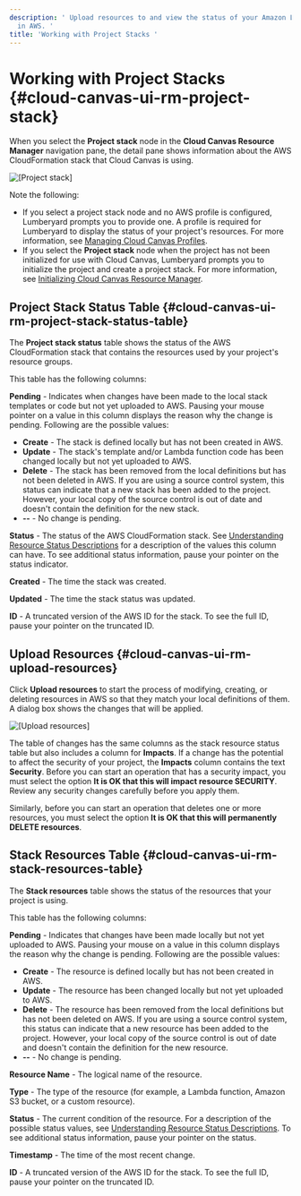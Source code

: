 ```yaml
---
description: ' Upload resources to and view the status of your Amazon Lumberyard project stack
  in AWS. '
title: 'Working with Project Stacks '
---
```

# Working with Project Stacks {#cloud-canvas-ui-rm-project-stack}

When you select the **Project stack** node in the **Cloud Canvas Resource Manager** navigation pane, the detail pane shows information about the AWS CloudFormation stack that Cloud Canvas is using\.

![\[Project stack\]](/images/userguide/cloud_canvas/cloud-canvas-project-stack.png)

Note the following:
+ If you select a project stack node and no AWS profile is configured, Lumberyard prompts you to provide one\. A profile is required for Lumberyard to display the status of your project's resources\. For more information, see [Managing Cloud Canvas Profiles](/docs/userguide/gems/cloud-canvas/ui-credentials-manager.md)\.
+ If you select the **Project stack** node when the project has not been initialized for use with Cloud Canvas, Lumberyard prompts you to initialize the project and create a project stack\. For more information, see [Initializing Cloud Canvas Resource Manager](/docs/userguide/gems/cloud-canvas/ui-rm-initialize.md)\.

## Project Stack Status Table {#cloud-canvas-ui-rm-project-stack-status-table}

The **Project stack status** table shows the status of the AWS CloudFormation stack that contains the resources used by your project's resource groups\.

This table has the following columns:

**Pending** - Indicates when changes have been made to the local stack templates or code but not yet uploaded to AWS\. Pausing your mouse pointer on a value in this column displays the reason why the change is pending\. Following are the possible values:
+ **Create** - The stack is defined locally but has not been created in AWS\.
+ **Update** - The stack's template and/or Lambda function code has been changed locally but not yet uploaded to AWS\.
+ **Delete** - The stack has been removed from the local definitions but has not been deleted in AWS\. If you are using a source control system, this status can indicate that a new stack has been added to the project\. However, your local copy of the source control is out of date and doesn't contain the definition for the new stack\.
+  **\-\-** - No change is pending\.

**Status** - The status of the AWS CloudFormation stack\. See [Understanding Resource Status Descriptions](/docs/userguide/gems/cloud-canvas/ui-rm-resource-status-descriptions.md) for a description of the values this column can have\. To see additional status information, pause your pointer on the status indicator\.

 **Created** - The time the stack was created\.

 **Updated** - The time the stack status was updated\.

 **ID** \- A truncated version of the AWS ID for the stack\. To see the full ID, pause your pointer on the truncated ID\.

## Upload Resources {#cloud-canvas-ui-rm-upload-resources}

Click **Upload resources** to start the process of modifying, creating, or deleting resources in AWS so that they match your local definitions of them\. A dialog box shows the changes that will be applied\.

![\[Upload resources\]](/images/userguide/cloud_canvas/cloud-canvas-project-stack-update-dialog.png)

The table of changes has the same columns as the stack resource status table but also includes a column for **Impacts**\. If a change has the potential to affect the security of your project, the **Impacts** column contains the text **Security**\. Before you can start an operation that has a security impact, you must select the option **It is OK that this will impact resource SECURITY**\. Review any security changes carefully before you apply them\.

Similarly, before you can start an operation that deletes one or more resources, you must select the option **It is OK that this will permanently DELETE resources**\.

## Stack Resources Table {#cloud-canvas-ui-rm-stack-resources-table}

The **Stack resources** table shows the status of the resources that your project is using\.

This table has the following columns:

**Pending** - Indicates that changes have been made locally but not yet uploaded to AWS\. Pausing your mouse on a value in this column displays the reason why the change is pending\. Following are the possible values:
+ **Create** - The resource is defined locally but has not been created in AWS\.
+ **Update** - The resource has been changed locally but not yet uploaded to AWS\.
+ **Delete** - The resource has been removed from the local definitions but has not been deleted on AWS\. If you are using a source control system, this status can indicate that a new resource has been added to the project\. However, your local copy of the source control is out of date and doesn't contain the definition for the new resource\.
+  **\-\-** - No change is pending\.

 **Resource Name** - The logical name of the resource\.

 **Type** - The type of the resource \(for example, a Lambda function, Amazon S3 bucket, or a custom resource\)\.

 **Status** - The current condition of the resource\. For a description of the possible status values, see [Understanding Resource Status Descriptions](/docs/userguide/gems/cloud-canvas/ui-rm-resource-status-descriptions.md)\. To see additional status information, pause your pointer on the status\.

 **Timestamp** - The time of the most recent change\.

 **ID** \- A truncated version of the AWS ID for the stack\. To see the full ID, pause your pointer on the truncated ID\.